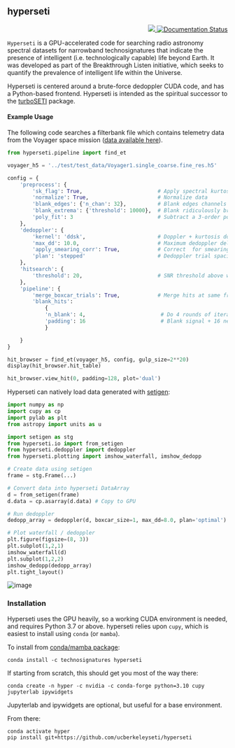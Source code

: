 ## hyperseti

<p align="right">
<a href="https://codecov.io/github/UCBerkeleySETI/hyperseti" > 
 <img src="https://codecov.io/github/UCBerkeleySETI/hyperseti/branch/master/graph/badge.svg?token=YGW53OTFQA"/> 
 </a>
<a href='https://hyperseti.readthedocs.io/en/latest/?badge=latest'>
    <img src='https://readthedocs.org/projects/hyperseti/badge/?version=latest' alt='Documentation Status' />
</a>
</p>

`Hyperseti` is a GPU-accelerated code for searching radio astronomy spectral datasets for 
narrowband technosignatures that indicate the presence of intelligent (i.e. technologically capable)
life beyond Earth. It was developed as part of the Breakthrough Listen initiative, which seeks to 
quantify the prevalence of intelligent life within the Universe.

Hyperseti is centered around a brute-force dedoppler CUDA code, and has a Python-based frontend.
Hyperseti is intended as the spiritual successor to the [turboSETI](https://github.com/UCBerkeleySETI/turbo_seti/)
package. 


#### Example Usage

The following code searches a filterbank file which contains telemetry data from the Voyager space mission 
([data available here](http://blpd0.ssl.berkeley.edu/Voyager_data/Voyager1.single_coarse.fine_res.h5)).


```python
from hyperseti.pipeline import find_et

voyager_h5 = '../test/test_data/Voyager1.single_coarse.fine_res.h5'

config = {
    'preprocess': {
        'sk_flag': True,                        # Apply spectral kurtosis flagging
        'normalize': True,                      # Normalize data
        'blank_edges': {'n_chan': 32},          # Blank edges channels
        'blank_extrema': {'threshold': 10000},  # Blank ridiculously bright signals before search
        'poly_fit': 3                           # Subtract a 3-order polynomial bandpass 
    },
    'dedoppler': {
        'kernel': 'ddsk',                       # Doppler + kurtosis doppler (ddsk)
        'max_dd': 10.0,                         # Maximum dedoppler delay, 10 Hz/s
        'apply_smearing_corr': True,            # Correct  for smearing within dedoppler kernel 
        'plan': 'stepped'                       # Dedoppler trial spacing plan (stepped = less memory)
    },
    'hitsearch': {
        'threshold': 20,                        # SNR threshold above which to consider a hit
    },
    'pipeline': {
        'merge_boxcar_trials': True,            # Merge hits at same frequency that are found in multiple boxcars
        'blank_hits':
            {
            'n_blank': 4,                        # Do 4 rounds of iterative blanking
            'padding': 16                        # Blank signal + 16 neighboring bins
            }                     

    }
}

hit_browser = find_et(voyager_h5, config, gulp_size=2**20)
display(hit_browser.hit_table)

hit_browser.view_hit(0, padding=128, plot='dual')

```

Hyperseti can natively load data generated with [setigen](https://github.com/bbrzycki/setigen):

```python
import numpy as np
import cupy as cp
import pylab as plt
from astropy import units as u

import setigen as stg
from hyperseti.io import from_setigen
from hyperseti.dedoppler import dedoppler
from hyperseti.plotting import imshow_waterfall, imshow_dedopp

# Create data using setigen
frame = stg.Frame(...)

# Convert data into hyperseti DataArray
d = from_setigen(frame)
d.data = cp.asarray(d.data) # Copy to GPU

# Run dedoppler
dedopp_array = dedoppler(d, boxcar_size=1, max_dd=8.0, plan='optimal')

# Plot waterfall / dedoppler
plt.figure(figsize=(8, 3))
plt.subplot(1,2,1)
imshow_waterfall(d)
plt.subplot(1,2,2)
imshow_dedopp(dedopp_array)
plt.tight_layout()
```

![image](https://user-images.githubusercontent.com/713251/164058073-88ccf3b1-b4a1-4160-b650-fca37770f96d.png)

### Installation

Hyperseti uses the GPU heavily, so a working CUDA environment is needed, and
requires Python 3.7 or above.  hyperseti relies upon `cupy`, which is easiest to install using `conda` (or `mamba`). 

To install from [conda/mamba package](https://anaconda.org/technosignatures/hyperseti):

```
conda install -c technosignatures hyperseti
```

If starting from scratch, this should get you most of the way there:

```
conda create -n hyper -c nvidia -c conda-forge python=3.10 cupy jupyterlab ipywidgets
```

Jupyterlab and ipywidgets are optional, but useful for a base environment.

From there:

```
conda activate hyper
pip install git+https://github.com/ucberkeleyseti/hyperseti
```
